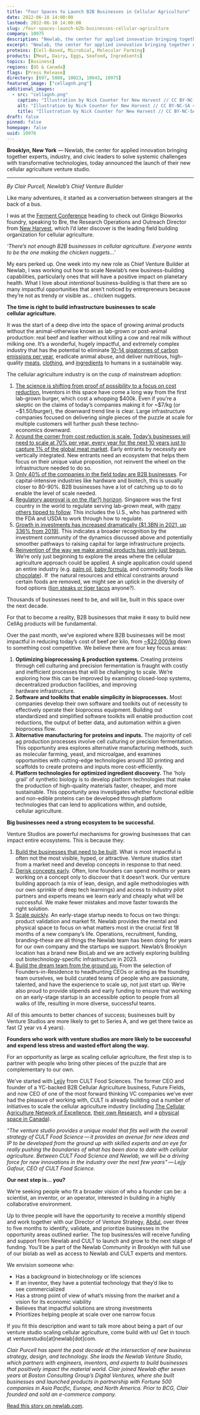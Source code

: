 ```yaml
---
title: "Four Spaces to Launch B2B Businesses in Cellular Agriculture"
date: 2022-06-10 14:00:00
lastmod: 2022-06-10 14:00:00
slug: /four-spaces-launch-b2b-businesses-cellular-agriculture
company: 10975
description: "Newlab, the center for applied innovation bringing together experts, industry, and civic leaders to solve systemic challenges with transformative technologies, today announced the launch of their new cellular agriculture venture studio"
excerpt: "Newlab, the center for applied innovation bringing together experts, industry, and civic leaders to solve systemic challenges with transformative technologies, today announced the launch of their new cellular agriculture venture studio"
proteins: [Cell-Based, Microbial, Molecular Farming]
products: [Meat, Dairy, Eggs, Seafood, Ingredients]
topics: [Business]
regions: [US & Canada]
flags: [Press Release]
directory: [697, 5808, 10023, 10643, 10975]
featured_image: ["cellagnh.png"]
additional_images:
  - src: "cellagnh.png"
    caption: "Illustration by Nick Counter for New Harvest // CC BY-NC-SA 4.0"
    alt: "Illustration by Nick Counter for New Harvest // CC BY-NC-SA 4.0"
    title: "Illustration by Nick Counter for New Harvest // CC BY-NC-SA 4.0"
draft: false
pinned: false
homepage: false
uuid: 10976
---
```

<p><strong>Brooklyn, New York</strong> — Newlab, the center for applied innovation bringing together experts, industry, and civic leaders to solve systemic challenges with transformative technologies, today announced the launch of their new cellular agriculture venture studio.</p>

<hr />
<p><em>By Clair Purcell, Newlab’s Chief Venture Builder </em></p>

<p>Like many adventures, it started as a conversation between strangers at the back of a bus.</p>

<p>I was at the <a href="https://ginkgoferment.com/">Ferment Conference</a> heading to check out Ginkgo Bioworks foundry, speaking to Bre, the Research Operations and Outreach Director from <a href="https://new-harvest.org/">New Harvest</a>, which I’d later discover is the leading field building organization for cellular agriculture.</p>

<p><em>‘There’s not enough B2B businesses in cellular agriculture. Everyone wants to be the one making the chicken nuggets…’</em></p>

<p>My ears perked up. One week into my new role as Chief Venture Builder at Newlab, I was working out how to scale Newlab’s new business-building capabilities, particularly ones that will have a positive impact on planetary health. What I love about <em>intentional</em> business-building is that there are so many impactful opportunities that aren’t noticed by entrepreneurs because they’re not as trendy or visible as… chicken nuggets.</p>

<p><strong>The time is right to build infrastructure businesses to scale cellular agriculture. </strong></p>

<p>It was the start of a deep dive into the space of growing animal products without the animal–otherwise known as lab-grown or post-animal production: real beef and leather without killing a cow and real milk without milking one. It’s a wonderful, hugely impactful, and extremely complex industry that has the potential to eliminate <a href="http://gfi.org/climate">10-14 gigatonnes of carbon emissions per year</a>, eradicate animal abuse, and deliver nutritious, high-quality <a href="https://www.bluenalu.com/">meats</a>, <a href="https://recruit.galy.co/">clothing</a>, and <a href="https://www.melibio.com/">ingredients</a> to humans in a sustainable way.</p>

<p>The cellular agriculture industry is on the cusp of mainstream adoption:</p>

<ol>
	<li><u>The science is shifting from proof of possibility to a focus on cost reduction.</u> Inventors in this space have come a long way from the first lab-grown burger, which cost a whopping $400k. Even if you’re a skeptic on the claims of today’s companies making it for ~$7/kg (or ~$1.50/burger), the downward trend line is clear. Large infrastructure companies focused on delivering single pieces of the puzzle at scale for multiple customers will further push these techno-economics downward.</li>
	<li><u>Around the corner from cost reduction is scale.</u> <a href="https://www.mckinsey.com/industries/agriculture/our-insights/cultivated-meat-out-of-the-lab-into-the-frying-pan">Today’s businesses will need to scale at 70% per year, every year for the next 10 years just to capture 1% of the global meat market</a>. Early entrants by necessity are vertically integrated. New entrants need an ecosystem that helps them focus on their unique value proposition, not reinvent the wheel on the infrastructure needed to do so.</li>
	<li><u>Only </u><a href="https://admin-21183.medium.com/state-of-the-industry-8b4f5e2826b4">40%</a><u> of the companies in the field today are B2B businesses</u>. For capital-intensive industries like hardware and biotech, this is usually closer to 80-90%. B2B businesses have a lot of catching up to do to enable the level of scale needed.</li>
	<li><u>Regulatory approval is on the (far?) horizon</u>. Singapore was the first country in the world to regulate serving lab-grown meat, with <a href="https://gfi.org/blog/cultivated-meat-regulation-2021/">many others tipped to follow</a>. This includes the U.S., who has partnered with the FDA and USDA to work through how to regulate.</li>
	<li><u>Growth in investments has increased dramatically ($1.3BN in 2021, up 336% from 2019)</u>. This indicates a broader recognition by the investment community of the dynamics discussed above and potentially smoother pathways to raising capital for large infrastructure projects.</li>
	<li><u>Reinvention of the way we make animal products has only just begun.</u> We’re only just beginning to explore the areas where the cellular agriculture approach could be applied. A single application could upend an entire industry (e.g. <a href="https://www.c16bio.com/">palm oil</a>, <a href="https://www.biomilq.com/">baby formula</a>, and commodity foods like <a href="https://www.cacultured.com/">chocolate</a>). If  the natural resources and ethical constraints around certain foods are removed, we might see an uptick in the diversity of food options (<a href="https://www.primevalfoods.co/revolution">lion steaks or tiger tacos</a> anyone?).</li>
</ol>

<p>Thousands of businesses need to be, and will be, built in this space over the next decade.</p>

<p>For that to become a reality, B2B businesses that make it easy to build new CellAg products will be fundamental.</p>

<p>Over the past month, we’ve explored where B2B businesses will be most impactful in reducing today’s cost of beef per kilo, from <a href="https://cedelft.eu/publications/tea-of-cultivated-meat/">~$22,000/kg</a> down to something cost competitive. We believe there are four key focus areas:</p>

<ol>
	<li><strong>Optimizing bioprocessing <span class="amp">&</span> production systems.</strong> Creating proteins through cell culturing and precision fermentation is fraught with costly and inefficient processes that will be challenging to scale. We’re exploring how this can be improved by examining closed-loop systems, decentralized production facilities, and improving hardware infrastructure.</li>
	<li><strong>Software and toolkits that enable simplicity in bioprocesses.</strong> Most companies develop their own software and toolkits out of necessity to effectively operate their bioprocess equipment. Building out standardized and simplified software toolkits will enable production cost reductions, the output of better data, and automation within a given bioprocess flow.</li>
	<li><strong>Alternative manufacturing for proteins and inputs.</strong> The majority of cell ag production processes involve cell culturing or precision fermentation. This opportunity area explores alternative manufacturing methods, such as molecular farming, yeast, and microalgae, and examines opportunities with cutting-edge technologies around 3D printing and scaffolds to create proteins and inputs more cost-efficiently.</li>
	<li><strong>Platform technologies for optimized ingredient discovery.</strong> The ‘holy grail’ of synthetic biology is to develop platform technologies that make the production of high-quality materials faster, cheaper, and more sustainable. This opportunity area investigates whether functional edible and non-edible proteins can be developed through platform technologies that can lend to applications within, and outside, cellular agriculture.</li>
</ol>

<p><strong>Big businesses need a strong ecosystem to be successful.</strong></p>

<p>Venture Studios are powerful mechanisms for growing businesses that can impact entire ecosystems. This is because they:</p>

<ol>
	<li><u>Build the businesses that need to be built</u>. What is most impactful is often not the most visible, hyped, or attractive. Venture studios start from a market need and develop concepts in response to that need.</li>
	<li><u>Derisk concepts early</u>. Often, lone founders can spend months or years working on a concept only to discover that it doesn’t work. Our venture building approach (a mix of lean, design, and agile methodologies with our own sprinkle of deep tech learnings) and access to industry pilot partners and experts means we learn early and cheaply what will be successful. We make fewer mistakes and move faster towards the right solution.</li>
	<li><u>Scale quickly</u>. An early-stage startup needs to focus on two things: product validation and market fit. Newlab provides the mental and physical space to focus on what matters most in the crucial first 18 months of a new company’s life. Operations, recruitment, funding, branding–these are all things the Newlab team has been doing for years for our own company and the startups we support. Newlab’s Brooklyn location has a brand new BioLab and we are actively exploring building out biotechnology-specific infrastructure in 2023.</li>
	<li><u>Build the dream team from the ground up.</u> From the selection of Founders-in-Residence to headhunting CEOs or acting as the founding team ourselves, we build curated teams of people who are passionate, talented, and have the experience to scale up, not just start up. We‘re also proud to provide stipends and early funding to ensure that working on an early-stage startup is an accessible option to people from all walks of life, resulting in more diverse, successful teams.</li>
</ol>

<p>All of this amounts to better chances of success; businesses built by Venture Studios are more likely to get to Series A, and we get there twice as fast (2 year vs 4 years). </p>

<p><strong>Founders who work with venture studios are more likely to be successful and expend less stress and wasted effort along the way.</strong></p>

<p>For an opportunity as large as scaling cellular agriculture, the first step is to partner with people who bring other pieces of the puzzle that are complementary to our own.</p>

<p>We’ve started with <a href="https://ca.linkedin.com/in/lejjygafour">Lejjy</a> from CULT Food Sciences. The former CEO and founder of a YC-backed B2B Cellular Agriculture business, Future Fields, and now CEO of one of the most forward thinking VC companies we’ve ever had the pleasure of working with, CULT is already building out a number of initiatives to scale the cellular agriculture industry (including <a href="http://opencellag.com">The Cellular Agriculture Network of Excellence</a>, <a href="https://www.cultfoodscience.com/cell-x">their own Research</a>, and a <a href="https://www.cultfoodscience.com/press-releases/cult-food-science-secures-space-for-the-development-of-an-incubation-studio-in-ontario">physical space in Canada</a>).</p>

<p><em>“</em><em>The venture studio provides a unique model that fits well with the overall strategy of CULT Food Science — it provides an avenue for new ideas and IP to be developed from the ground up with skilled experts and an eye for really pushing the boundaries of what has been done to date with cellular agriculture. Between CULT Food Science and Newlab, we will be a driving force for new innovations in the industry over the next few years” — Lejjy Gafour, CEO of CULT Food Science. </em></p>

<p><strong>Our next step is… you? </strong></p>

<p>We’re seeking people who fit a broader vision of who a founder can be: a scientist, an inventor, or an operator, interested in building in a highly collaborative environment.</p>

<p>Up to three people will have the opportunity to receive a monthly stipend and work together with our Director of Venture Strategy, <a href="https://www.linkedin.com/in/abdul-khogali/">Abdul</a>, over three to five months to identify, validate, and prioritize businesses in the opportunity areas outlined earlier. The top business/es will receive funding and support from Newlab and CULT to launch and grow to the next stage of funding. You’ll be a part of the Newlab Community in Brooklyn with full use of our biolab as well as access to Newlab and CULT experts and mentors.</p>

<p>We envision someone who:</p>

<ul>
	<li>Has a background in biotechnology or life sciences</li>
	<li>If an inventor, they have a potential technology that they’d like to see commercialized</li>
	<li>Has a strong point of view of what’s missing from the market and a vision for its economic viability</li>
	<li>Believes that impactful solutions are strong investments</li>
	<li>Prioritizes helping people at scale over one narrow focus</li>
</ul>

<p>If you fit this description and want to talk more about being a part of our venture studio scaling cellular agriculture, come build with us! Get in touch at venturestudio[at]newlab[dot]com.</p>

<p><em>Clair Purcell has spent the past decade at the intersection of new business strategy, design, and technology. She leads the Newlab Venture Studio, which partners with engineers, inventors, and experts to build businesses that positively impact the material world. Clair joined Newlab after seven years at Boston Consulting Group’s Digital Ventures, where she built businesses and launched products in partnership with Fortune 500 companies in Asia Pacific, Europe, and North America. Prior to BCG, Clair founded and sold an e-commerce company.</em></p>

<p><a href="https://newlab.com/articles/cellular-agriculture-needs-b2b-businesses/">Read this story on newlab.com</a>.</p>
